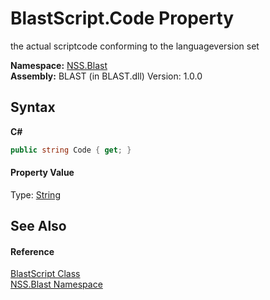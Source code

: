 # BlastScript.Code Property 
 

the actual scriptcode conforming to the languageversion set

**Namespace:**&nbsp;<a href="N_NSS_Blast">NSS.Blast</a><br />**Assembly:**&nbsp;BLAST (in BLAST.dll) Version: 1.0.0

## Syntax

**C#**<br />
``` C#
public string Code { get; }
```


#### Property Value
Type: <a href="https://docs.microsoft.com/dotnet/api/system.string" target="_blank" rel="noopener noreferrer">String</a>

## See Also


#### Reference
<a href="T_NSS_Blast_BlastScript">BlastScript Class</a><br /><a href="N_NSS_Blast">NSS.Blast Namespace</a><br />